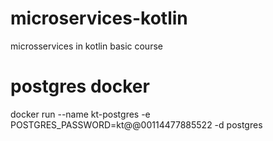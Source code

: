 # microservices-kotlin
microsservices in kotlin basic course

# postgres docker  

docker run --name kt-postgres -e POSTGRES_PASSWORD=kt@@00114477885522 -d postgres